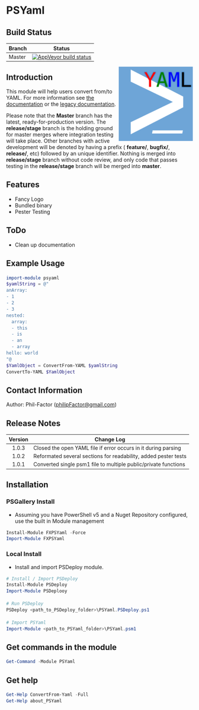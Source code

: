 # PSYaml

## Build Status

|Branch | Status |
|-------|:--------:|
|Master |[![AppVeyor build status](https://ci.appveyor.com/api/projects/status/github/pezhore/PSYaml?branch=master&svg=true)](https://ci.appveyor.com/project/pezhore/PSYaml/branch/master)|

<img src=".\Media\YAML_PS.png" height="200" align="right" />

## Introduction
This module will help users convert from/to YAML. For more information see [the documentation](./Documentation.md) or the [legacy documentation](./Legacy_Documentation.adoc).

Please note that the **Master** branch has the latest, ready-for-production version. The **release/stage** branch is the holding ground for master merges where integration testing will take place. Other branches with active development will be denoted by having a prefix ( **feature/**, **bugfix/**, **release/**, etc) followed by an unique identifier. Nothing is merged into **release/stage** branch without code review, and only code that passes testing in the **release/stage** branch will be merged into **master**.

## Features
* Fancy Logo
* Bundled binary
* Pester Testing

## ToDo
* Clean up documentation

## Example Usage
```PowerShell
import-module psyaml
$yamlString = @"
anArray:
- 1
- 2
- 3
nested:
  array:
  - this
  - is
  - an
  - array
hello: world
"@
$YamlObject = ConvertFrom-YAML $yamlString
ConvertTo-YAML $YamlObject
```

## Contact Information
Author: Phil-Factor (philipFactor@gmail.com)

## Release Notes
|  Version  | Change Log                                                        |
| :-------: | ----------------------------------------------------------------- |
|  1.0.3    | Closed the open YAML file if error occurs in it during parsing    |
|  1.0.2    | Reformated several sections for readability, added pester tests   |
|  1.0.1    | Converted single psm1 file to multiple public/private functions   |

## Installation
### PSGallery Install
* Assuming you have PowerShell v5 and a Nuget Repository configured, use the built in Module management
```powershell
Install-Module FXPSYaml -Force
Import-Module FXPSYaml
```
### Local Install

* Install and import PSDeploy module.

```powershell
# Install / Import PSDeploy
Install-Module PSDeploy
Import-Module PSDeplooy

# Run PSDeploy
PSDeploy <path_to_PSDeploy_folder>\PSYaml.PSDeploy.ps1

# Import PSYaml
Import-Module <path_to_PSYaml_folder>\PSYaml.psm1
```

## Get commands in the module
```powershell
Get-Command -Module PSYaml
```
## Get help
```powershell
Get-Help ConvertFrom-Yaml -Full
Get-Help about_PSYaml
```